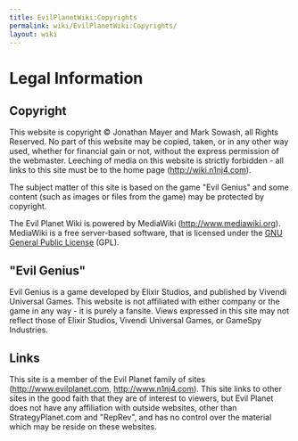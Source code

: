 ```yaml
---
title: EvilPlanetWiki:Copyrights
permalink: wiki/EvilPlanetWiki:Copyrights/
layout: wiki
---
```


Legal Information
=================

Copyright
---------

This website is copyright © Jonathan Mayer and Mark Sowash, all Rights
Reserved. No part of this website may be copied, taken, or in any other
way used, whether for financial gain or not, without the express
permission of the webmaster. Leeching of media on this website is
strictly forbidden - all links to this site must be to the home page
(http://wiki.n1nj4.com).

The subject matter of this site is based on the game "Evil Genius" and
some content (such as images or files from the game) may be protected by
copyright.

The Evil Planet Wiki is powered by MediaWiki (http://www.mediawiki.org).
MediaWiki is a free server-based software, that is licensed under the
[GNU General Public
License](http://en.wikipedia.org/wiki/GNU_General_Public_License) (GPL).

"Evil Genius"
-------------

Evil Genius is a game developed by Elixir Studios, and published by
Vivendi Universal Games. This website is not affiliated with either
company or the game in any way - it is purely a fansite. Views expressed
in this site may not reflect those of Elixir Studios, Vivendi Universal
Games, or GameSpy Industries.

Links
-----

This site is a member of the Evil Planet family of sites
(http://www.evilplanet.com, <http://www.n1nj4.com>). This site links to
other sites in the good faith that they are of interest to viewers, but
Evil Planet does not have any affiliation with outside websites, other
than StrategyPlanet.com and "RepRev", and has no control over the
material which may be reside on these websites.
